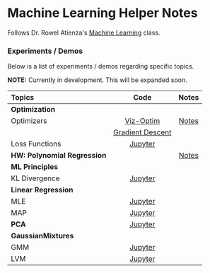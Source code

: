 # Machine Learning Helper Notes

Follows Dr. Rowel Atienza's [Machine Learning](https://github.com/roatienza/ml) class.

### Experiments / Demos

Below is a list of experiments / demos regarding specific topics.

**NOTE:** Currently in development. This will be expanded soon.

|   <b>Topics</b>       |                   Code                   | Notes |
|:----------------------|:----------------------------------------:|:-----:|
| <b>Optimization</b>   |                                          |       |
| Optimizers            | [Viz-Optim](Optimization/Optimization.ipynb)  | [Notes](../PDFs/Optimization.pdf) |
|                       | [Gradient Descent](Optimization/GradientDescent.ipynb)  |       |
| Loss Functions        | [Jupyter](Optimization/LossFunctions.ipynb) |       |
| **HW: Polynomial Regression** |                                     | [Notes](../PDFs/Homework_ML_PolynomialRegression.pdf)      |
| <b>ML Principles</b>  |                                          |       |
| KL Divergence         | [Jupyter](MachineLearningPrinciples/KLDivergence.ipynb) |       |
| <b>Linear Regression</b> |                                          |       |
| MLE                   | [Jupyter](MachineLearningPrinciples/MLE.ipynb)     |       |
| MAP                   | [Jupyter](MachineLearningPrinciples/MLvsMAP.ipynb) |       |
| <b>PCA</b>            | [Jupyter](PrincipalComponentAnalysis/PCA.ipynb)    |       |
| <b>GaussianMixtures</b> |                                          |       |
| GMM                   | [Jupyter](GaussianMixtureModels/GMM.ipynb) |       |
| LVM                   | [Jupyter](GaussianMixtureModels/LVM.ipynb) |       |
